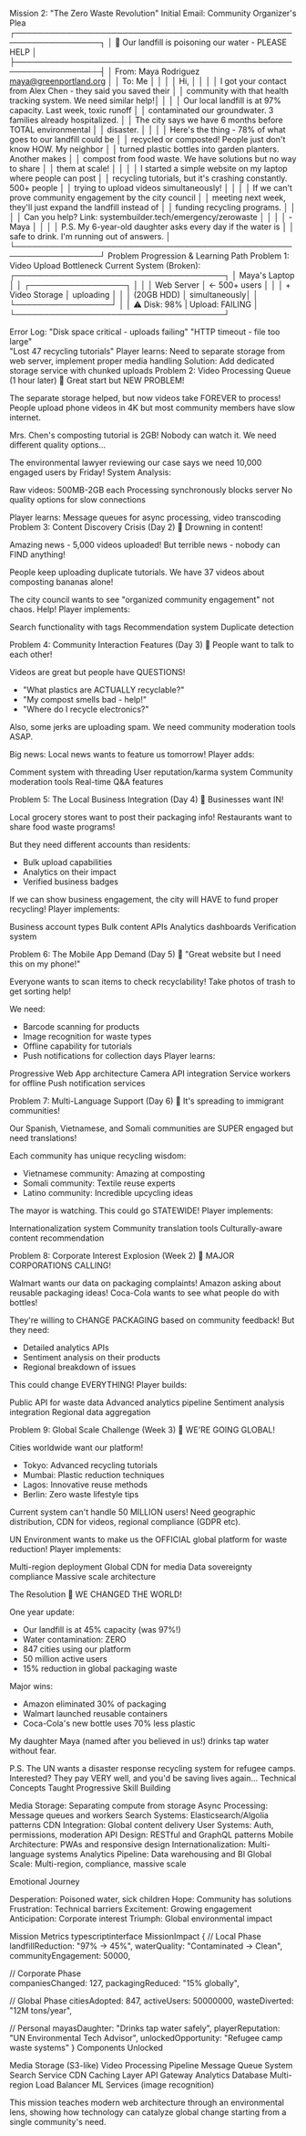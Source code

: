 Mission 2: "The Zero Waste Revolution"
Initial Email: Community Organizer's Plea
┌─────────────────────────────────────────────────────────────────┐
│ 📧 Our landfill is poisoning our water - PLEASE HELP           │
├─────────────────────────────────────────────────────────────────┤
│ From: Maya Rodriguez <maya@greenportland.org>                  │
│ To: Me                                                          │
│                                                             │
│ Hi,                                                             │
│                                                             │
│ I got your contact from Alex Chen - they said you saved their  │
│ community with that health tracking system. We need similar help!│
│                                                             │
│ Our local landfill is at 97% capacity. Last week, toxic runoff │
│ contaminated our groundwater. 3 families already hospitalized.  │
│ The city says we have 6 months before TOTAL environmental      │
│ disaster.                                                       │
│                                                             │
│ Here's the thing - 78% of what goes to our landfill could be   │
│ recycled or composted! People just don't know HOW. My neighbor │
│ turned plastic bottles into garden planters. Another makes      │
│ compost from food waste. We have solutions but no way to share │
│ them at scale!                                                  │
│                                                             │
│ I started a simple website on my laptop where people can post   │
│ recycling tutorials, but it's crashing constantly. 500+ people  │
│ trying to upload videos simultaneously!                         │
│                                                             │
│ If we can't prove community engagement by the city council      │
│ meeting next week, they'll just expand the landfill instead of  │
│ funding recycling programs.                                     │
│                                                             │
│ Can you help? Link: systembuilder.tech/emergency/zerowaste      │
│                                                             │
│ - Maya                                                          │
│                                                             │
│ P.S. My 6-year-old daughter asks every day if the water is     │
│ safe to drink. I'm running out of answers.                     │
└─────────────────────────────────────────────────────────────────┘
Problem Progression & Learning Path
Problem 1: Video Upload Bottleneck
Current System (Broken):
┌─────────────────────────────────────┐
│ Maya's Laptop                       │
│ ┌─────────────────┐                │
│ │ Web Server      │ ← 500+ users   │
│ │ + Video Storage │   uploading    │
│ │ (20GB HDD)      │   simultaneously│
│ └─────────────────┘                │
│ ⚠️ Disk: 98% | Upload: FAILING     │
└─────────────────────────────────────┘

Error Log:
"Disk space critical - uploads failing"
"HTTP timeout - file too large"  
"Lost 47 recycling tutorials"
Player learns: Need to separate storage from web server, implement proper media handling
Solution: Add dedicated storage service with chunked uploads
Problem 2: Video Processing Queue (1 hour later)
📧 Great start but NEW PROBLEM!

The separate storage helped, but now videos take 
FOREVER to process! People upload phone videos in 
4K but most community members have slow internet.

Mrs. Chen's composting tutorial is 2GB! Nobody 
can watch it. We need different quality options...

The environmental lawyer reviewing our case says
we need 10,000 engaged users by Friday!
System Analysis:

Raw videos: 500MB-2GB each
Processing synchronously blocks server
No quality options for slow connections

Player learns: Message queues for async processing, video transcoding
Problem 3: Content Discovery Crisis (Day 2)
📧 Drowning in content!

Amazing news - 5,000 videos uploaded! But terrible
news - nobody can FIND anything! 

People keep uploading duplicate tutorials. We have
37 videos about composting bananas alone!

The city council wants to see "organized community
engagement" not chaos. Help!
Player implements:

Search functionality with tags
Recommendation system
Duplicate detection

Problem 4: Community Interaction Features (Day 3)
📧 People want to talk to each other!

Videos are great but people have QUESTIONS!
- "What plastics are ACTUALLY recyclable?"
- "My compost smells bad - help!"
- "Where do I recycle electronics?"

Also, some jerks are uploading spam. We need
community moderation tools ASAP.

Big news: Local news wants to feature us tomorrow!
Player adds:

Comment system with threading
User reputation/karma system
Community moderation tools
Real-time Q&A features

Problem 5: The Local Business Integration (Day 4)
📧 Businesses want IN!

Local grocery stores want to post their packaging
info! Restaurants want to share food waste programs!

But they need different accounts than residents:
- Bulk upload capabilities
- Analytics on their impact
- Verified business badges

If we can show business engagement, the city will
HAVE to fund proper recycling!
Player implements:

Business account types
Bulk content APIs
Analytics dashboards
Verification system

Problem 6: The Mobile App Demand (Day 5)
📧 "Great website but I need this on my phone!"

Everyone wants to scan items to check recyclability!
Take photos of trash to get sorting help!

We need:
- Barcode scanning for products
- Image recognition for waste types
- Offline capability for tutorials
- Push notifications for collection days
Player learns:

Progressive Web App architecture
Camera API integration
Service workers for offline
Push notification services

Problem 7: Multi-Language Support (Day 6)
📧 It's spreading to immigrant communities!

Our Spanish, Vietnamese, and Somali communities
are SUPER engaged but need translations!

Each community has unique recycling wisdom:
- Vietnamese community: Amazing at composting
- Somali community: Textile reuse experts
- Latino community: Incredible upcycling ideas

The mayor is watching. This could go STATEWIDE!
Player implements:

Internationalization system
Community translation tools
Culturally-aware content recommendation

Problem 8: Corporate Interest Explosion (Week 2)
📧 MAJOR CORPORATIONS CALLING!

Walmart wants our data on packaging complaints!
Amazon asking about reusable packaging ideas!
Coca-Cola wants to see what people do with bottles!

They're willing to CHANGE PACKAGING based on 
community feedback! But they need:
- Detailed analytics APIs
- Sentiment analysis on their products
- Regional breakdown of issues

This could change EVERYTHING!
Player builds:

Public API for waste data
Advanced analytics pipeline
Sentiment analysis integration
Regional data aggregation

Problem 9: Global Scale Challenge (Week 3)
📧 WE'RE GOING GLOBAL!

Cities worldwide want our platform!
- Tokyo: Advanced recycling tutorials
- Mumbai: Plastic reduction techniques  
- Lagos: Innovative reuse methods
- Berlin: Zero waste lifestyle tips

Current system can't handle 50 MILLION users!
Need geographic distribution, CDN for videos,
regional compliance (GDPR etc).

UN Environment wants to make us the OFFICIAL
global platform for waste reduction!
Player implements:

Multi-region deployment
Global CDN for media
Data sovereignty compliance
Massive scale architecture

The Resolution
📧 WE CHANGED THE WORLD!

One year update:
- Our landfill is at 45% capacity (was 97%!)
- Water contamination: ZERO
- 847 cities using our platform
- 50 million active users
- 15% reduction in global packaging waste

Major wins:
- Amazon eliminated 30% of packaging
- Walmart launched reusable containers
- Coca-Cola's new bottle uses 70% less plastic

My daughter Maya (named after you believed in us!)
drinks tap water without fear.

P.S. The UN wants a disaster response recycling
system for refugee camps. Interested? They pay
VERY well, and you'd be saving lives again...
Technical Concepts Taught
Progressive Skill Building

Media Storage: Separating compute from storage
Async Processing: Message queues and workers
Search Systems: Elasticsearch/Algolia patterns
CDN Integration: Global content delivery
User Systems: Auth, permissions, moderation
API Design: RESTful and GraphQL patterns
Mobile Architecture: PWAs and responsive design
Internationalization: Multi-language systems
Analytics Pipeline: Data warehousing and BI
Global Scale: Multi-region, compliance, massive scale

Emotional Journey

Desperation: Poisoned water, sick children
Hope: Community has solutions
Frustration: Technical barriers
Excitement: Growing engagement
Anticipation: Corporate interest
Triumph: Global environmental impact

Mission Metrics
typescriptinterface MissionImpact {
  // Local Phase
  landfillReduction: "97% → 45%",
  waterQuality: "Contaminated → Clean",
  communityEngagement: 50000,
  
  // Corporate Phase  
  companiesChanged: 127,
  packagingReduced: "15% globally",
  
  // Global Phase
  citiesAdopted: 847,
  activeUsers: 50000000,
  wasteDiverted: "12M tons/year",
  
  // Personal
  mayasDaughter: "Drinks tap water safely",
  playerReputation: "UN Environmental Tech Advisor",
  unlockedOpportunity: "Refugee camp waste systems"
}
Components Unlocked

Media Storage (S3-like)
Video Processing Pipeline
Message Queue System
Search Service
CDN
Caching Layer
API Gateway
Analytics Database
Multi-region Load Balancer
ML Services (image recognition)

This mission teaches modern web architecture through an environmental lens, showing how technology can catalyze global change starting from a single community's need.